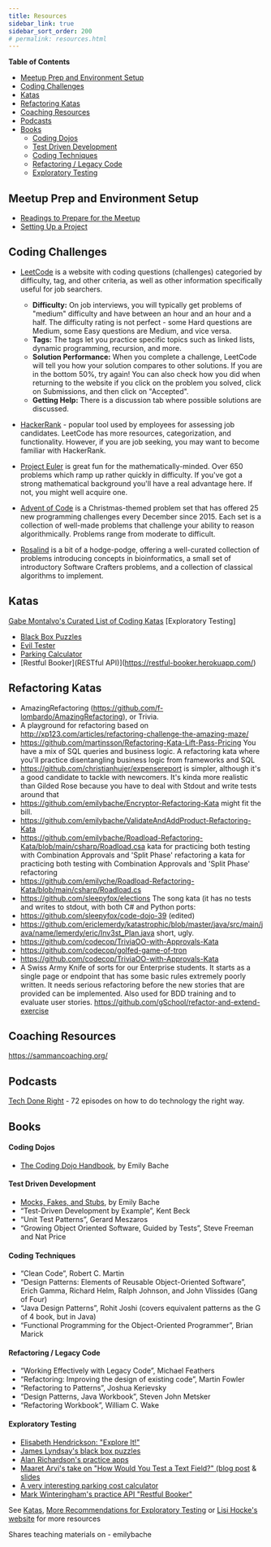 ```yaml
---
title: Resources
sidebar_link: true
sidebar_sort_order: 200
# permalink: resources.html
---
```


**Table of Contents**
- [Meetup Prep and Environment Setup](#meetup-prep)
- [Coding Challenges](#challenges)
- [Katas](#katas)
- [Refactoring Katas](#refactoring-katas)
- [Coaching Resources](#coaching-resources)
- [Podcasts](#podcasts)
- [Books](#books)
  - [Coding Dojos](#dojo-books)
  - [Test Driven Development](#tdd-books)
  - [Coding Techniques](#technique-books)
  - [Refactoring / Legacy Code](#refactoring-legacy-books)
  - [Exploratory Testing](#exploratory-testing)

<a name="meetup-prep"></a>
## Meetup Prep and Environment Setup
- [Readings to Prepare for the Meetup](meetup-prep.md)
- [Setting Up a Project](new-project-setup.md)

<a name="challenges"></a>
## Coding Challenges

- [LeetCode](https://leetcode.com/problemset/all/) is a website with coding questions (challenges) categoried by difficulty, tag, and other criteria, as well as other information specifically useful for job searchers.
  - **Difficulty:** On job interviews, you will typically get problems of "medium" difficulty and have between an hour and an hour and a half.  The difficulty rating is not perfect - some Hard questions are Medium, some Easy questions are Medium, and vice versa.
  - **Tags:** The tags let you practice specific topics such as linked lists, dynamic programming, recursion, and more.
  - **Solution Performance:** When you complete a challenge, LeetCode will tell you how your solution compares to other solutions.  If you are in the bottom 50%, try again!  You can also check how you did when returning to the website if you click on the problem you solved, click on Submissions, and then click on "Accepted".
  - **Getting Help:** There is a discussion tab where possible solutions are discussed.

- [HackerRank](https://hackerrank.com) - popular tool used by employees for assessing job candidates.  LeetCode has more resources, categorization, and functionality. However, if you are job seeking, you may want to become familiar with HackerRank.

- [Project Euler](https://projecteuler.net/) is great fun for the mathematically-minded. Over 650 problems which ramp up rather quickly in difficulty. If you've got a strong mathematical background you'll have a real advantage here. If not, you might well acquire one.

 - [Advent of Code](https://adventofcode.com/) is a Christmas-themed problem set that has offered 25 new programming challenges every December since 2015. Each set is a collection of well-made problems that challenge your ability to reason algorithmically. Problems range from moderate to difficult.

- [Rosalind](http://rosalind.info/problems/locations/) is a bit of a hodge-podge, offering a well-curated collection of problems introducing concepts in bioinformatics, a small set of introductory Software Crafters problems, and a collection of classical algorithms to implement.

<a name="katas"></a>
## Katas

[Gabe Montalvo's Curated List of Coding Katas](https://github.com/gamontal/awesome-katas)
[Exploratory Testing]
- [Black Box Puzzles](http://blackboxpuzzles.workroomprds.com/)
- [Evil Tester](https://www.eviltester.com/2018/08/compendium-test-apps-1-2.html)
- [Parking Calculator](http://www.shino.de/parkcalc/)
- [Restful Booker](RESTful API)](https://restful-booker.herokuapp.com/)

## Refactoring Katas
<a name="refactoring-katas>"></a>
- AmazingRefactoring (https://github.com/f-lombardo/AmazingRefactoring), or Trivia.
- A playground for refactoring based on http://xp123.com/articles/refactoring-challenge-the-amazing-maze/
- https://github.com/martinsson/Refactoring-Kata-Lift-Pass-Pricing  You have a mix of SQL queries and business logic.
A refactoring kata where you'll practice disentangling business logic from frameworks and SQL
- https://github.com/christianhujer/expensereport is simpler, although it's a good candidate to tackle with newcomers. It's kinda more realistic than Gilded Rose because you have to deal with Stdout and write tests around that
- https://github.com/emilybache/Encryptor-Refactoring-Kata might fit the bill. 
- https://github.com/emilybache/ValidateAndAddProduct-Refactoring-Kata 
- https://github.com/emilybache/Roadload-Refactoring-Kata/blob/main/csharp/Roadload.csa kata for practicing both testing with Combination Approvals and 'Split Phase' refactoring a kata for practicing both testing with Combination Approvals and 'Split Phase' refactoring
- https://github.com/emilyche/Roadload-Refactoring-Kata/blob/main/csharp/Roadload.cs
- https://github.com/sleepyfox/elections The song kata (it has no tests and writes to stdout, with both C# and Python ports:
- https://github.com/sleepyfox/code-dojo-39 (edited)
- https://github.com/ericlemerdy/katastrophic/blob/master/java/src/main/java/name/lemerdy/eric/Inv3st_Plan.java
short, ugly.
- https://github.com/codecop/TriviaOO-with-Approvals-Kata 
- https://github.com/codecop/golfed-game-of-tron
- https://github.com/codecop/TriviaOO-with-Approvals-Kata
- A Swiss Army Knife of sorts for our Enterprise students. It starts as a single page or endpoint that has some basic rules extremely poorly written. It needs serious refactoring before the new stories that are provided can be implemented. Also used for BDD training and to evaluate user stories.
https://github.com/gSchool/refactor-and-extend-exercise 

## Coaching Resources
https://sammancoaching.org/

<a name="podcasts"></a>
## Podcasts
[Tech Done Right](https://podcasts.apple.com/us/podcast/tech-done-right/id1195695341) - 72 episodes on how to do technology the right way.

<a name="books"></a>
## Books

<a name="dojo-books"></a>
#### Coding Dojos
- [The Coding Dojo Handbook](https://leanpub.com/codingdojohandbook), by Emily Bache

<a name="tdd-books"></a>
#### Test Driven Development
- [Mocks, Fakes, and Stubs](https://leanpub.com/mocks-fakes-stubs), by Emily Bache
- “Test-Driven Development by Example”, Kent Beck
- “Unit Test Patterns”, Gerard Meszaros
- “Growing Object Oriented Software, Guided by Tests”, Steve Freeman and Nat Price

<a name="technique-books"></a>
#### Coding Techniques
- “Clean Code”, Robert C. Martin
- “Design Patterns: Elements of Reusable Object-Oriented Software”, Erich Gamma, Richard Helm, Ralph Johnson, and John Vlissides (Gang of Four)
- “Java Design Patterns”, Rohit Joshi (covers equivalent patterns as the G of 4 book, but in Java)
- “Functional Programming for the Object-Oriented Programmer”, Brian Marick

<a name="refactoring-legacy-books"></a>
#### Refactoring / Legacy Code
- “Working Effectively with Legacy Code”, Michael Feathers
- “Refactoring: Improving the design of existing code”, Martin Fowler
- “Refactoring to Patterns”, Joshua Kerievsky
- “Design Patterns, Java Workbook”, Steven John Metsker
- “Refactoring Workbook”, William C. Wake

<a name="exploratory-testing"></a>
#### Exploratory Testing

   - [Elisabeth Hendrickson: "Explore It!"](https://www.amazon.com/Explore-Increase-Confidence-Exploratory-Testing-ebook/dp/B00I8W50T8/ref=sr_1_1)
   - [James Lyndsay's black box puzzles](http://blackboxpuzzles.workroomprds.com/)
   - [Alan Richardson's practice apps](https://www.eviltester.com/2018/08/compendium-test-apps-1-2.html)
   - [Maaret Arvi's take on "How Would You Test a Text Field?" (blog post](https://visible-quality.blogspot.com/2017/09/how-would-you-test-text-field.html) & [slides](https://de.slideshare.net/maaretp/craftconf-how-would-you-test-a-test-field)
   - [A very interesting parking cost calculator](http://www.shino.de/parkcalc/)
   - [Mark Winteringham's practice API "Restful Booker"](https://restful-booker.herokuapp.com/)

See [Katas](#katas), [More Recommendations for Exploratory Testing](exploratory-testing.md) or [Lisi Hocke's website](https://www.lisihocke.com/) for more resources


Shares teaching materials on - emilybache






